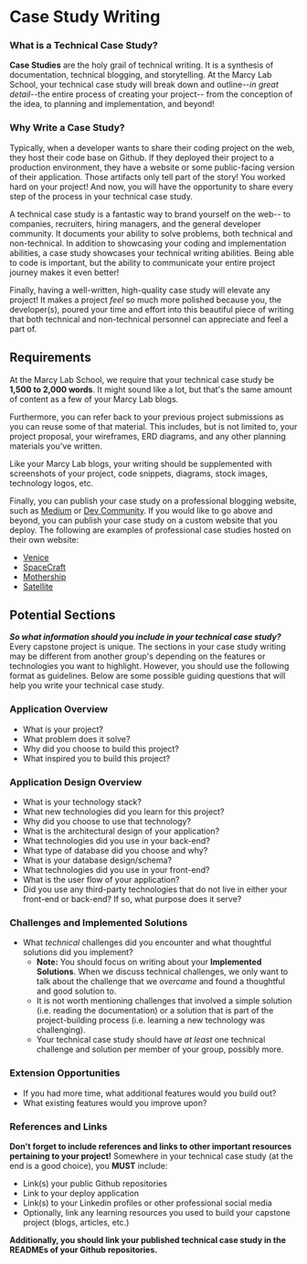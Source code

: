 # Case Study Writing

### What is a Technical Case Study?
**Case Studies** are the holy grail of technical writing. It is a synthesis of documentation, technical blogging, and storytelling. At the Marcy Lab School, your technical case study will break down and outline--*in great detail*--the entire process of creating your project-- from the conception of the idea, to planning and implementation, and beyond! 

### Why Write a Case Study?
Typically, when a developer wants to share their coding project on the web, they host their code base on Github. If they deployed their project to a production environment, they have a website or some public-facing version of their application. Those artifacts only tell part of the story! You worked hard on your project! And now, you will have the opportunity to share every step of the process in your technical case study. 

A technical case study is a fantastic way to brand yourself on the web-- to companies, recruiters, hiring managers, and the general developer community. It documents your ability to solve problems, both technical and non-technical. In addition to showcasing your coding and implementation abilities, a case study showcases your technical writing abilities. Being able to code is important, but the ability to communicate your entire project journey makes it even better! 

Finally, having a well-written, high-quality case study will elevate any project! It makes a project *feel* so much more polished because you, the developer(s), poured your time and effort into this beautiful piece of writing that both technical and non-technical personnel can appreciate and feel a part of. 

## Requirements

At the Marcy Lab School, we require that your technical case study be **1,500 to 2,000 words**. It might sound like a lot, but that's the same amount of content as a few of your Marcy Lab blogs. 

Furthermore, you can refer back to your previous project submissions as you can reuse some of that material. This includes, but is not limited to, your project proposal, your wireframes, ERD diagrams, and any other planning materials you've written. 

Like your Marcy Lab blogs, your writing should be supplemented with screenshots of your project, code snippets, diagrams, stock images,  technology logos, etc.

Finally, you can publish your case study on a professional blogging website, such as [Medium](https://medium.com/) or [Dev Community](https://dev.to/). If you would like to go above and beyond, you can publish your case study on a custom website that you deploy. The following are examples of professional case studies hosted on their own website:
- [Venice](https://venice-framework.github.io/case-study.html)
- [SpaceCraft](https://spacecraft-repl.com/whitepaper)
- [Mothership](https://mothership.live/case-study.html)
- [Satellite](https://satellite-baas.github.io/#case-study)

## Potential Sections

**_So what information should you include in your technical case study?_** Every capstone project is unique. The sections in your case study writing may be different from another group's depending on the features or technologies you want to highlight. However, you should use the following format as guidelines. Below are some possible guiding questions that will help you write your technical case study. 

### Application Overview

- What is your project?
- What problem does it solve?
- Why did you choose to build this project?
- What inspired you to build this project?

### Application Design Overview

- What is your technology stack?
- What new technologies did you learn for this project?
- Why did you choose to use that technology?
- What is the architectural design of your application?
- What technologies did you use in your back-end?
- What type of database did you choose and why?
- What is your database design/schema?
- What technologies did you use in your front-end?
- What is the user flow of your application?
- Did you use any third-party technologies that do not live in either your front-end or back-end? If so, what purpose does it serve?

### Challenges and Implemented Solutions
- What _technical_ challenges did you encounter and what thoughtful solutions did you implement?
    - **Note:** You should focus on writing about your **Implemented Solutions**. When we discuss technical challenges, we only want to talk about the challenge that we *overcame* and found a thoughtful and good solution to.
    - It is not worth mentioning challenges that involved a simple solution (i.e. reading the documentation) or a solution that is part of the project-building process (i.e. learning a new technology was challenging). 
    - Your technical case study should have *at least* one technical challenge and solution per member of your group, possibly more. 
        
### Extension Opportunities

- If you had more time, what additional features would you build out?
- What existing features would you improve upon?

### References and Links

**Don't forget to include references and links to other important resources pertaining to your project!** Somewhere in your technical case study (at the end is a good choice), you **MUST** include:

- Link(s) your public Github repositories
- Link to your deploy application
- Link(s) to your Linkedin profiles or other professional social media
- Optionally, link any learning resources you used to build your capstone project (blogs, articles, etc.)

**Additionally, you should link your published technical case study in the READMEs of your Github repositories.**
